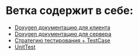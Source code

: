 
# Ветка содержит в себе:
*  [Doxygen документацию для клиента](./client_doxygen/)
*  [Doxygen документацию для сервера](./server_doxygen)
*  [Стратегию тестирования + TestCase](./TestCase.xlsx)
*  [UnitTest](./UnitTest)
